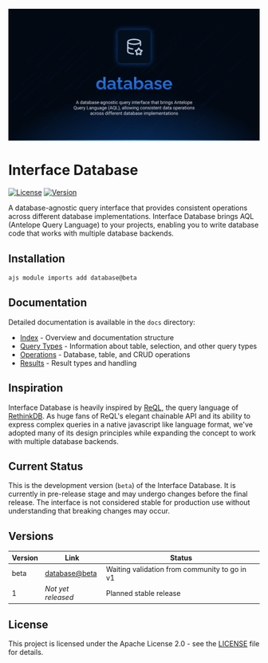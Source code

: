 ![Database](.github/social-card.png)

# Interface Database

[![License](https://img.shields.io/badge/License-Apache%202.0-blue.svg)](LICENSE.md)
[![Version](https://img.shields.io/badge/version-beta-orange.svg)](https://github.com/antelopejs/antelope)

A database-agnostic query interface that provides consistent operations across different database implementations. Interface Database brings AQL (Antelope Query Language) to your projects, enabling you to write database code that works with multiple database backends.

## Installation

```bash
ajs module imports add database@beta
```

## Documentation

Detailed documentation is available in the `docs` directory:

- [Index](./docs/index.md) - Overview and documentation structure
- [Query Types](./docs/1.query_types/) - Information about table, selection, and other query types
- [Operations](./docs/2.operations/) - Database, table, and CRUD operations
- [Results](./docs/3.results/) - Result types and handling

## Inspiration

Interface Database is heavily inspired by [ReQL](https://rethinkdb.com/docs/introduction-to-reql/), the query language of [RethinkDB](https://rethinkdb.com/). As huge fans of ReQL's elegant chainable API and its ability to express complex queries in a native javascript like language format, we've adopted many of its design principles while expanding the concept to work with multiple database backends.

## Current Status

This is the development version (`beta`) of the Interface Database. It is currently in pre-release stage and may undergo changes before the final release. The interface is not considered stable for production use without understanding that breaking changes may occur.

## Versions

| Version | Link                                                                                              | Status                                        |
| ------- | ------------------------------------------------------------------------------------------------- | --------------------------------------------- |
| beta    | [database@beta](https://github.com/AntelopeJS/rethinkdb/tree/main/.antelope/output/database/beta) | Waiting validation from community to go in v1 |
| 1       | _Not yet released_                                                                                | Planned stable release                        |

## License

This project is licensed under the Apache License 2.0 - see the [LICENSE](LICENSE) file for details.
